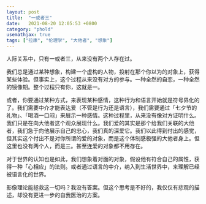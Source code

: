 ```yaml
---
layout: post
title:  "一或者三"
date:   2021-08-20 12:05:53 +0800
category: "phold"
usemathjax: true
tags: ["拉康", "伦理学", "大他者", "想象"]
---
```


人际关系中，只有一或者三，从来没有两个人存在过。

我们总是通过某种想象，构建一个虚构的人物，投射在那个你以为的对象上，获得某些体验。但事实上，这个过程从来没有对方的参与。一种全然的自恋，一种全然的镜像期。整个过程只有你，这就是一。

或者，你要通过某种方式，来表现某种感情，这种行为和语言开始就是符号界化的了。我们需要中介才能表达爱（不管是行为还是语言），我们需要通过「七夕节的礼物」、「喝酒一口闷」来展示一种感情。这种过程里，从来没有像对方证明什么。我们只是在向大他者这个观众展现什么。我们爱的其实是那个给我们关联的大他者，我们急于向他展示自己的忠心，我们真的深爱它。我们以此得到付出的感觉，但其实这个付出不是对你所谓的爱的对象，而是这个体制感极强的大他者身上。但这里也没有两个人，而是三。甚至连爱的对象都不用存在。

对于世界的认知也是如此，我们想象着对面的对象，假设他有符合自己的属性，获得一种「心相应」的法则。或者通过语言的中介，纳入到生活世界中，来理解已经被语言化的世界。

影像理论能拯救这一切吗？我没有答案。但这个思考是不好的，我仅仅有悲观的描述，却没有更进一步的自我医治的方案。
